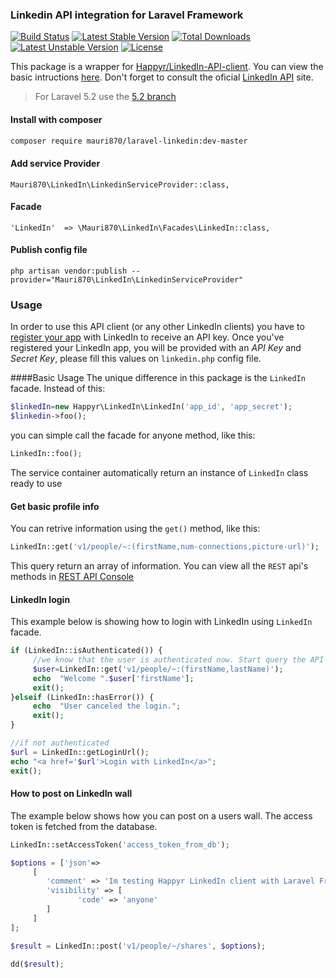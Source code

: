 ### Linkedin API integration for Laravel Framework
[![Build Status](https://travis-ci.org/mauri870/laravel-linkedin.svg?branch=master)](https://travis-ci.org/mauri870/laravel-linkedin) [![Latest Stable Version](https://poser.pugx.org/mauri870/laravel-linkedin/v/stable)](https://packagist.org/packages/mauri870/laravel-linkedin) [![Total Downloads](https://poser.pugx.org/mauri870/laravel-linkedin/downloads)](https://packagist.org/packages/mauri870/laravel-linkedin) [![Latest Unstable Version](https://poser.pugx.org/mauri870/laravel-linkedin/v/unstable)](https://packagist.org/packages/mauri870/laravel-linkedin) [![License](https://poser.pugx.org/mauri870/laravel-linkedin/license)](https://packagist.org/packages/mauri870/laravel-linkedin)

This package is a wrapper for [Happyr/LinkedIn-API-client](https://github.com/Happyr/LinkedIn-API-client).
You can view the basic intructions [here](https://github.com/Happyr/LinkedIn-API-client/blob/master/Readme.md). Don't forget to consult the oficial [LinkedIn API](https://developer.linkedin.com/) site.

> For Laravel 5.2 use the [5.2 branch](https://github.com/mauri870/laravel-linkedin/tree/5.2)


#### Install with composer
```bash
composer require mauri870/laravel-linkedin:dev-master
```

#### Add service Provider
```
Mauri870\LinkedIn\LinkedinServiceProvider::class,
```

#### Facade
```
'LinkedIn'  => \Mauri870\LinkedIn\Facades\LinkedIn::class,
```

#### Publish config file
```
php artisan vendor:publish --provider="Mauri870\LinkedIn\LinkedinServiceProvider"
```

### Usage

In order to use this API client (or any other LinkedIn clients) you have to [register your app](https://www.linkedin.com/developer/apps) 
with LinkedIn to receive an API key. Once you've registered your LinkedIn app, you will be provided with
an *API Key* and *Secret Key*, please fill this values on `linkedin.php` config file.

####Basic Usage
The unique difference in this package is the `LinkedIn` facade. Instead of this:
```php
$linkedIn=new Happyr\LinkedIn\LinkedIn('app_id', 'app_secret');
$linkedin->foo();
```
you can simple call the facade for anyone method, like this:
```php
LinkedIn::foo();
```
The service container automatically return an instance of `LinkedIn` class ready to use

#### Get basic profile info
You can retrive information using the `get()` method, like this:
```php
LinkedIn::get('v1/people/~:(firstName,num-connections,picture-url)');
```
This query return an array of information. You can view all the `REST` api's methods in [REST API Console](https://apigee.com/console/linkedin)

#### LinkedIn login

This example below is showing how to login with LinkedIn using `LinkedIn` facade.

```php 
if (LinkedIn::isAuthenticated()) {
     //we know that the user is authenticated now. Start query the API
     $user=LinkedIn::get('v1/people/~:(firstName,lastName)');
     echo  "Welcome ".$user['firstName'];
     exit();
}elseif (LinkedIn::hasError()) {
     echo  "User canceled the login.";
     exit();
}

//if not authenticated
$url = LinkedIn::getLoginUrl();
echo "<a href='$url'>Login with LinkedIn</a>";
exit();
```

#### How to post on LinkedIn wall

The example below shows how you can post on a users wall. The access token is fetched from the database. 

```php
LinkedIn::setAccessToken('access_token_from_db');

$options = ['json'=>
     [
        'comment' => 'Im testing Happyr LinkedIn client with Laravel Framework! https://github.com/mauri870/laravel-linkedin',
        'visibility' => [
               'code' => 'anyone'
        ]
     ]
];

$result = LinkedIn::post('v1/people/~/shares', $options);

dd($result);
```
